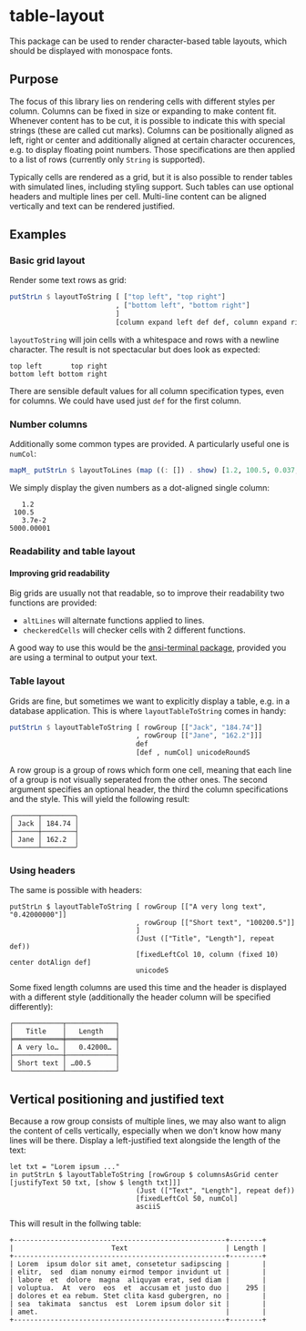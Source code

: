 # table-layout

This package can be used to render character-based table layouts, which should be displayed with monospace fonts.

## Purpose

The focus of this library lies on rendering cells with different styles per column. Columns can be fixed in size or expanding to make content fit. Whenever content has to be cut, it is possible to indicate this with special strings (these are called cut marks). Columns can be positionally aligned as left, right or center and additionally aligned at certain character occurences, e.g. to display floating point numbers. Those specifications are then applied to a list of rows (currently only `String` is supported).

Typically cells are rendered as a grid, but it is also possible to render tables with simulated lines, including styling support. Such tables can use optional headers and multiple lines per cell. Multi-line content can be aligned vertically and text can be rendered justified.

## Examples

### Basic grid layout

Render some text rows as grid:
``` hs
putStrLn $ layoutToString [ ["top left", "top right"]
                          , ["bottom left", "bottom right"]
                          ]
                          [column expand left def def, column expand right def def]
```
`layoutToString` will join cells with a whitespace and rows with a newline character. The result is not spectacular but does look as expected:
```
top left       top right
bottom left bottom right
```
There are sensible default values for all column specification types, even for columns. We could have used just `def` for the first column.

### Number columns

Additionally some common types are provided. A particularly useful one is `numCol`:
``` hs
mapM_ putStrLn $ layoutToLines (map ((: []) . show) [1.2, 100.5, 0.037, 5000.00001]) [numCol]
```
We simply display the given numbers as a dot-aligned single column:
```
   1.2    
 100.5    
   3.7e-2 
5000.00001
```

### Readability and table layout

#### Improving grid readability

Big grids are usually not that readable, so to improve their readability two functions are provided:

- `altLines` will alternate functions applied to lines.
- `checkeredCells` will checker cells with 2 different functions.

A good way to use this would be the [ansi-terminal package][], provided you are using a terminal to output your text.

### Table layout

Grids are fine, but sometimes we want to explicitly display a table, e.g. in a database application. This is where ```layoutTableToString``` comes in handy:

``` hs
putStrLn $ layoutTableToString [ rowGroup [["Jack", "184.74"]]
                               , rowGroup [["Jane", "162.2"]]]
                               def
                               [def , numCol] unicodeRoundS
```
A row group is a group of rows which form one cell, meaning that each line of a group is not visually seperated from the other ones. The second argument specifies an optional header, the third the column specifications and the style. This will yield the following result:

```
╭──────┬────────╮
│ Jack │ 184.74 │
├──────┼────────┤
│ Jane │ 162.2  │
╰──────┴────────╯
```

### Using headers

The same is possible with headers:

```
putStrLn $ layoutTableToString [ rowGroup [["A very long text", "0.42000000"]]
                               , rowGroup [["Short text", "100200.5"]]
                               ]
                               (Just (["Title", "Length"], repeat def))
                               [fixedLeftCol 10, column (fixed 10) center dotAlign def]
                               unicodeS
```
Some fixed length columns are used this time and the header is displayed with a different style (additionally the header column will be specified differently):
```
┌────────────┬────────────┐
│   Title    │   Length   │
╞════════════╪════════════╡
│ A very lo… │   0.42000… │
├────────────┼────────────┤
│ Short text │ …00.5      │
└────────────┴────────────┘
```
## Vertical positioning and justified text
Because a row group consists of multiple lines, we may also want to align the content of cells vertically, especially when we don't know how many lines will be there. Display a left-justified text alongside the length of the text:
```
let txt = "Lorem ipsum ..." 
in putStrLn $ layoutTableToString [rowGroup $ columnsAsGrid center [justifyText 50 txt, [show $ length txt]]]
                               (Just (["Text", "Length"], repeat def))
                               [fixedLeftCol 50, numCol]
                               asciiS
```
This will result in the follwing table:
```
+----------------------------------------------------+--------+
|                        Text                        | Length |
+----------------------------------------------------+--------+
| Lorem  ipsum dolor sit amet, consetetur sadipscing |        |
| elitr,  sed  diam nonumy eirmod tempor invidunt ut |        |
| labore  et  dolore  magna  aliquyam erat, sed diam |        |
| voluptua.  At  vero  eos  et  accusam et justo duo |    295 |
| dolores et ea rebum. Stet clita kasd gubergren, no |        |
| sea  takimata  sanctus  est  Lorem ipsum dolor sit |        |
| amet.                                              |        |
+----------------------------------------------------+--------+
```

[ansi-terminal package]: http://hackage.haskell.org/package/ansi-terminal
